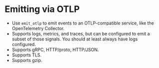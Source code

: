 # Emitting via OTLP

- Use `emit_otlp` to emit events to an OTLP-compatible service, like the OpenTelemetry Collector.
- Supports logs, metrics, and traces, but can be configured to emit a subset of those signals. You should at least always have logs configured.
- Supports gRPC, HTTP/proto, HTTP/JSON.
- Supports TLS.
- Supports gzip.

